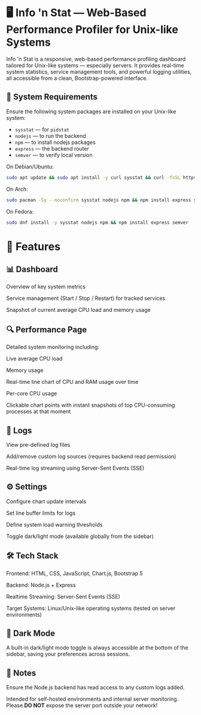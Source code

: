 # 🖥️ Info 'n Stat — Web-Based Performance Profiler for Unix-like Systems

Info 'n Stat is a responsive, web-based performance profiling dashboard tailored for Unix-like systems — especially servers. It provides real-time system statistics, service management tools, and powerful logging utilities, all accessible from a clean, Bootstrap-powered interface.

## 🧰 System Requirements

Ensure the following system packages are installed on your Unix-like system:

- `sysstat` — for `pidstat`
- `nodejs` —  to run the backend
- `npm` — to install nodejs packages
- `express` — the backend router
- `semver` — to verify local version 

On Debian/Ubuntu:

```bash
sudo apt update && sudo apt install -y curl sysstat && curl -fsSL https://deb.nodesource.com/setup_lts.x | sudo -E bash - && sudo apt install -y nodejs && npm install express semver
```

On Arch:

```bash
sudo pacman -Sy --noconfirm sysstat nodejs npm && npm install express semver
```

On Fedora:

```bash
sudo dnf install -y sysstat nodejs npm && npm install express semver
```

# 🚀 Features

## 📊 Dashboard

Overview of key system metrics

Service management (Start / Stop / Restart) for tracked services

Snapshot of current average CPU load and memory usage

## 🔍 Performance Page

Detailed system monitoring including:

Live average CPU load

Memory usage

Real-time line chart of CPU and RAM usage over time

Per-core CPU usage

Clickable chart points with instant snapshots of top CPU-consuming processes at that moment

## 📁 Logs

View pre-defined log files

Add/remove custom log sources (requires backend read permission)

Real-time log streaming using Server-Sent Events (SSE)

## ⚙️ Settings

Configure chart update intervals

Set line buffer limits for logs

Define system load warning thresholds

Toggle dark/light mode (available globally from the sidebar)

## 🛠️ Tech Stack

Frontend: HTML, CSS, JavaScript, Chart.js, Bootstrap 5

Backend: Node.js + Express

Realtime Streaming: Server-Sent Events (SSE)

Target Systems: Linux/Unix-like operating systems (tested on server environments)

## 🌙 Dark Mode

A built-in dark/light mode toggle is always accessible at the bottom of the sidebar, saving your preferences across sessions.

## 📎 Notes

Ensure the Node.js backend has read access to any custom logs added.

Intended for self-hosted environments and internal server monitoring. Please **DO NOT** expose the server port outside your network!